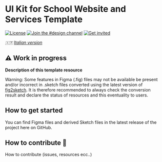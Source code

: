 # UI Kit for School Website and Services Template

[![License](https://img.shields.io/github/license/italia/design-scuole-ui-kit.svg)](https://github.com/italia/design-scuole-ui-kit/blob/main/LICENSE)
[![Join the #design channel](https://img.shields.io/badge/Slack%20channel-%23design-blue.svg)](https://developersitalia.slack.com/messages/C7VPAUVB3/)
[![Get invited](https://slack.developers.italia.it/badge.svg)](https://slack.developers.italia.it/)

_🇮🇹 [Italian version](README.md)_

## ⚠️ Work in progress

**Description of this template resource**

Warning: Some features in Figma (.fig) files may not be available
be present and/or incorrect in .sketch files converted using the
latest version of [fig2sketch](https://github.com/sketch-hq/fig2sketch).
It is therefore recommended to always check the conversion result
and declare the status of resources and this eventuality to users.

## How to get started

You can find Figma files and derived Sketch files in the latest release
of the project here on GitHub.

## How to contribute 💙

How to contribute (issues, resources ecc..)
